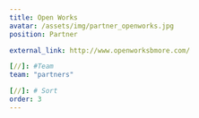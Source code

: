 ```yaml
---
title: Open Works
avatar: /assets/img/partner_openworks.jpg
position: Partner

external_link: http://www.openworksbmore.com/

[//]: #Team
team: "partners"

[//]: # Sort
order: 3
---
```

